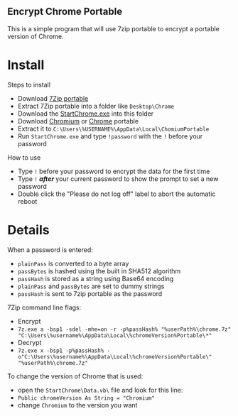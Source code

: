 Encrypt Chrome Portable
-----------------------

This is a simple program that will use 7zip portable to encrypt a portable version of Chrome.

Install
=======

Steps to install
 - Download [7Zip portable][7z]
 - Extract 7Zip portable into a folder like `Desktop\Chrome`
 - Download the [StartChrome.exe][Release] into this folder
 - Download [Chromium][Cr] or [Chrome][GC] portable
 - Extract it to `C:\Users\%USERNAME%\AppData\Local\ChomiumPortable`
 - Run `StartChrome.exe` and type `!password` with the `!` before your password

How to use
 - Type `!` before your password to encrypt the data for the first time
 - Type `!` ***after*** your current password to show the prompt to set a new password
 - Double click the "Please do not log off" label to abort the automatic reboot


Details
=======

When a password is entered:
 - `plainPass` is converted to a byte array
 - `passBytes` is hashed using the built in SHA512 algorithm
 - `passHash` is stored as a string using Base64 encoding
 - `plainPass` and `passBytes` are set to dummy strings
 - `passHash` is sent to 7zip portable as the password

7Zip command line flags:
 - Encrypt
  - `7z.exe a -bsp1 -sdel -mhe=on -r -p%passHash% "%userPath%\chrome.7z" "C:\Users\%username%\AppData\Local\%chromeVersion%Portable\*"`
 - Decrypt
  - `7z.exe x -bsp1 -p%passHash% -o"C:\Users\%username%\AppData\Local\%chromeVersion%Portable\" "%userPath%\chrome.7z"`

To change the version of Chrome that is used:
 - open the `StartChrome\Data.vb\` file and look for this line:
  - `Public chromeVersion As String = "Chromium"`
 - change `Chromium` to the version you want


[7z]: http://portableapps.com/apps/utilities/7-zip_portable
[Cr]: http://crportable.sourceforge.net/
[GC]: http://portableapps.com/apps/internet/google_chrome_portable
[Release]: https://github.com/jnwarp/encrypt-chrome-portable/releases
